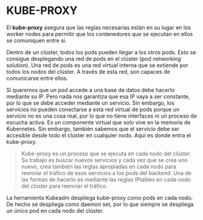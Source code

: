 # KUBE-PROXY
El **kube-proxy** asegura que las reglas necesarias están en su lugar en los worker nodes para permitir que los contenedores que se ejecutan en ellos se comuniquen entre sí. 

Dentro de un clúster, todos los pods pueden llegar a los otros pods. Esto se consigue desplegando una red de pods en el clúster (pod networking solution). Una red de pods es una red virtual interna que se extiende por todos los nodos del clúster. A través de esta red, son capaces de comunicarse entre ellos. 

Si queremos que un pod accede a una base de datos debe hacerlo mediante su IP. Pero nada nos garantiza que esa IP vaya a ser constante, por lo que se debe acceder mediante un servicio. Sin embargo, los servicios no pueden conectarse a esta red virtual de pods porque un servicio no es una cosa real, por lo que no tiene interfaces ni un proceso de escucha activa. Es un componente virtual que solo vive en la memoria de Kubernetes. 
Sin embargo, también sabemos que el servicio debe ser accesible desde todo el clúster en cualquier nodo. Aquí es donde entra el kube-proxy. 

> Kube-proxy es un proceso que se ejecuta en cada nodo del clúster. Su trabajo es buscar nuevos servicios y cada vez que se crea uno nuevo, crea también las reglas apropiadas en cada nodo para reenviar el tráfico de esos servicios a los pods del backend. Una de las formas de hacerlo es mediante las reglas IPtables en cada nodo del clúster para reenviar el tráfico.  


La herramienta Kubeadm despliega kube-proxy como pods en cada nodo. De hecho se despliega como daemon set, por lo que siempre se despliega un único pod en cada nodo del clúster. 